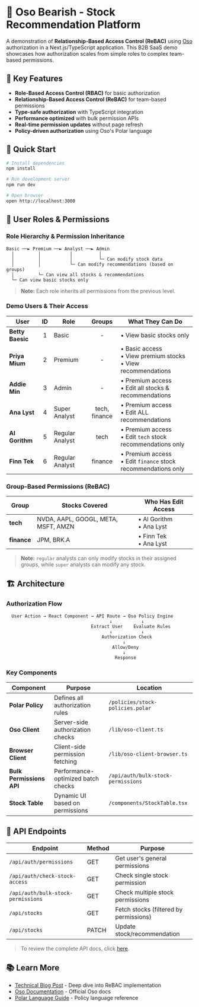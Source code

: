 # 🐻 Oso Bearish - Stock Recommendation Platform

A demonstration of **Relationship-Based Access Control (ReBAC)** using [Oso](https://www.osohq.com/) authorization in a Next.js/TypeScript application. This B2B SaaS demo showcases how authorization scales from simple roles to complex team-based permissions.

## 🎯 Key Features

- **Role-Based Access Control (RBAC)** for basic authorization
- **Relationship-Based Access Control (ReBAC)** for team-based permissions
- **Type-safe authorization** with TypeScript integration
- **Performance optimized** with bulk permission APIs
- **Real-time permission updates** without page refresh
- **Policy-driven authorization** using Oso's Polar language

## 🚀 Quick Start

```bash
# Install dependencies
npm install

# Run development server
npm run dev

# Open browser
open http://localhost:3000
```

## 👥 User Roles & Permissions

### Role Hierarchy & Permission Inheritance

```
Basic ──► Premium ──► Analyst ──► Admin
  │         │           │          │
  │         │           │          └─ Can modify stock data
  │         │           └─ Can modify recommendations (based on groups)
  │         └─ Can view all stocks & recommendations  
  └─ Can view basic stocks only
```

> **Note:** Each role inherits all permissions from the previous level.

### Demo Users & Their Access

| User | ID | Role | Groups | What They Can Do |
|------|:--:|------|:------:|------------------|
| **Betty Baesic** | 1 | Basic | - | • View basic stocks only |
| **Priya Mium** | 2 | Premium | - | • Basic access<br/> • View premium stocks<br>• View recommendations |
| **Addie Min** | 3 | Admin | - | • Premium access<br>• Edit all stocks & recommendations |
| **Ana Lyst** | 4 | Super Analyst | tech, finance | • Premium access<br/>• Edit ALL recommendations |
| **Al Gorithm** | 5 | Regular Analyst | tech | • Premium access<br/>• Edit `tech` stock recommendations only |
| **Finn Tek** | 6 | Regular Analyst | finance | • Premium access<br/>• Edit `finance` stock recommendations only |

### Group-Based Permissions (ReBAC)

| Group | Stocks Covered | Who Has Edit Access |
|-------|---------------|----------------|
| **tech** | NVDA, AAPL, GOOGL, META, MSFT, AMZN | • Al Gorithm<br>• Ana Lyst |
| **finance** | JPM, BRK.A | • Finn Tek<br>• Ana Lyst |

> **Note:** `regular` analysts can only modify stocks in their assigned groups, while `super` analysts can modify any stock.

## 🏗️ Architecture
### Authorization Flow
```
  User Action → React Component → API Route → Oso Policy Engine
                                       ↓           ↓
                                Extract User    Evaluate Rules
                                       ↓           ↓
                                    Authorization Check
                                            ↓
                                        Allow/Deny
                                            ↓
                                         Response
```
### Key Components

| Component | Purpose | Location |
|-----------|---------|----------|
| **Polar Policy** | Defines all authorization rules | `/policies/stock-policies.polar` |
| **Oso Client** | Server-side authorization checks | `/lib/oso-client.ts` |
| **Browser Client** | Client-side permission fetching | `/lib/oso-client-browser.ts` |
| **Bulk Permissions API** | Performance-optimized batch checks | `/api/auth/bulk-stock-permissions` |
| **Stock Table** | Dynamic UI based on permissions | `/components/StockTable.tsx` |

## 📝 API Endpoints

| Endpoint | Method | Purpose |
|----------|--------|---------|
| `/api/auth/permissions` | GET | Get user's general permissions |
| `/api/auth/check-stock-access` | GET | Check single stock permission |
| `/api/auth/bulk-stock-permissions` | GET | Check multiple stock permissions |
| `/api/stocks` | GET | Fetch stocks (filtered by permissions) |
| `/api/stocks` | PATCH | Update stock/recommendation |

> To review the complete API docs, click [here](README-API.md).

## 📚 Learn More

- [Technical Blog Post](./README-post.md) - Deep dive into ReBAC implementation
- [Oso Documentation](https://www.osohq.com/docs) - Official Oso docs
- [Polar Language Guide](https://www.osohq.com/docs/guides/polar-syntax) - Policy language reference